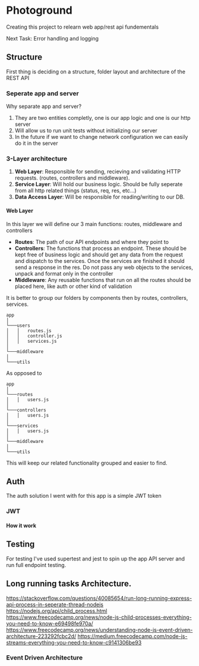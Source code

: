 # Photoground

Creating this project to relearn web app/rest api fundementals

Next Task: Error handling and logging

## Structure

First thing is deciding on a structure, folder layout and architecture of the REST API

### Seperate app and server

Why separate app and server?

1. They are two entities completly, one is our app logic and one is our http server
2. Will allow us to run unit tests without initializing our server
3. In the future if we want to change network configuration we can easily do it in the server

### 3-Layer architecture

1. **Web Layer**: Responsible for sending, recieving and validating HTTP requests. (routes, controllers and middleware).
2. **Service Layer**: Will hold our business logic. Should be fully seperate from all http related things (status, req, res, etc...)
3. **Data Access Layer**: Will be responsible for reading/writing to our DB.

#### Web Layer

In this layer we will define our 3 main functions: routes, middleware and controllers

- **Routes**: The path of our API endpoints and where they point to
- **Controllers**: The functions that process an endpoint. These should be kept free of business logic and should get any data from the request and dispatch to the services. Once the services are finished it should send a response in the res. Do not pass any web objects to the services, unpack and format only in the controller
- **Middleware**: Any reusable functions that run on all the routes should be placed here, like auth or other kind of validation

It is better to group our folders by components then by routes, controllers, services.

```
app
│
└───users
│   │   routes.js
│   │   controller.js
│   │   services.js
│
└───middleware
│
└───utils
```

As opposed to

```
app
│
└───routes
│   │   users.js
│
└───controllers
│   │   users.js
│
└───services
│   │   users.js
│
└───middleware
│
└───utils
```

This will keep our related functionality grouped and easier to find.

## Auth

The auth solution I went with for this app is a simple JWT token

### JWT

#### How it work

## Testing

For testing I've used supertest and jest to spin up the app API server and run full endpoint testing.

## Long running tasks Architecture.

https://stackoverflow.com/questions/40085654/run-long-running-express-api-process-in-seperate-thread-nodejs
https://nodejs.org/api/child_process.html
https://www.freecodecamp.org/news/node-js-child-processes-everything-you-need-to-know-e69498fe970a/
https://www.freecodecamp.org/news/understanding-node-js-event-driven-architecture-223292fcbc2d/
https://medium.freecodecamp.com/node-js-streams-everything-you-need-to-know-c9141306be93

### Event Driven Architecture
